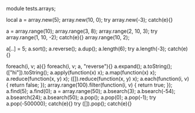module tests.arrays;

local a = array.new(5);
array.new(10, 0);
try array.new(-3); catch(e){}

a = array.range(10);
array.range(3, 8);
array.range(2, 10, 3);
try array.range(1, 10, -2); catch(e){}
array.range(10, 2);

a[..] = 5;
a.sort();
a.reverse();
a.dup();
a.length(6);
try a.length(-3); catch(e){}

foreach(i, v; a){}
foreach(i, v; a, "reverse"){}
a.expand();
a.toString();
(["hi"]).toString();
a.apply(function(x) x);
a.map(function(x) x);
a.reduce(function(x, y) x);
([]).reduce(function(x, y) x);
a.each(function(i, v){ return false; });
array.range(100).filter(function(i, v) { return true; });
a.find(5);
a.find(0);
a = array.range(50);
a.bsearch(3);
a.bsearch(-54);
a.bsearch(24);
a.bsearch(50);
a.pop();
a.pop(0);
a.pop(-1);
try a.pop(-500000); catch(e){}
try ([]).pop(); catch(e){}